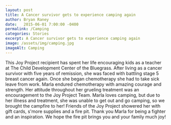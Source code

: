 ```yaml
---
layout: post
title: A Cancer survivor gets to experience camping again
author: Bryan Raney
date:   2015-06-01 7:00:00 -0400
permalink: /Camping
categories: Stories
excerpt: A Cancer survivor gets to experience camping again
image: /assets/img/camping.jpg
imageAlt: Camping
---
```


This Joy Project recipient has spent her life encouraging kids as a teacher at The Child Development Center of the Bluegrass. After living as a cancer survivor with five years of remission, she was faced with battling stage 5 breast cancer again. Once she began chemotherapy she had to take sick leave from work. Marla endured chemotherapy with amazing courage and strength. Her attitude throughout her grueling treatment was an encouragement to the Joy Project Team. Marla loves camping, but due to her illness and treatment, she was unable to get out and go camping, so we brought the campfire to her! Friends of the Joy Project showered her with gift cards, s'more supplies and a fire pit.  Thank you Marla for being a fighter and an inspiration. We hope the fire pit brings you and your family much joy!